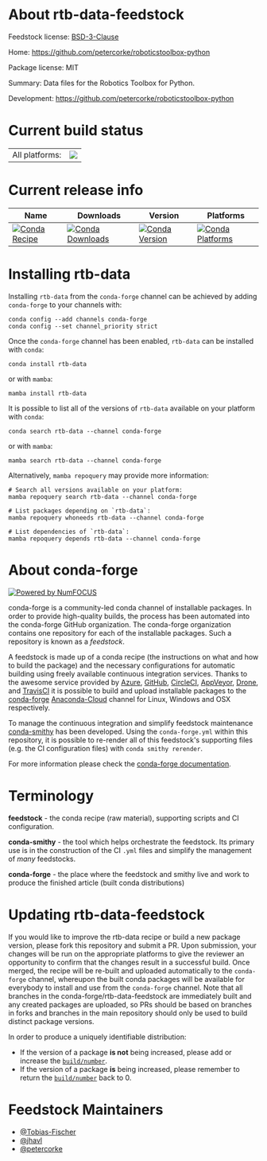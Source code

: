 About rtb-data-feedstock
========================

Feedstock license: [BSD-3-Clause](https://github.com/conda-forge/rtb-data-feedstock/blob/main/LICENSE.txt)

Home: https://github.com/petercorke/roboticstoolbox-python

Package license: MIT

Summary: Data files for the Robotics Toolbox for Python.

Development: https://github.com/petercorke/roboticstoolbox-python

Current build status
====================


<table><tr><td>All platforms:</td>
    <td>
      <a href="https://dev.azure.com/conda-forge/feedstock-builds/_build/latest?definitionId=12183&branchName=main">
        <img src="https://dev.azure.com/conda-forge/feedstock-builds/_apis/build/status/rtb-data-feedstock?branchName=main">
      </a>
    </td>
  </tr>
</table>

Current release info
====================

| Name | Downloads | Version | Platforms |
| --- | --- | --- | --- |
| [![Conda Recipe](https://img.shields.io/badge/recipe-rtb--data-green.svg)](https://anaconda.org/conda-forge/rtb-data) | [![Conda Downloads](https://img.shields.io/conda/dn/conda-forge/rtb-data.svg)](https://anaconda.org/conda-forge/rtb-data) | [![Conda Version](https://img.shields.io/conda/vn/conda-forge/rtb-data.svg)](https://anaconda.org/conda-forge/rtb-data) | [![Conda Platforms](https://img.shields.io/conda/pn/conda-forge/rtb-data.svg)](https://anaconda.org/conda-forge/rtb-data) |

Installing rtb-data
===================

Installing `rtb-data` from the `conda-forge` channel can be achieved by adding `conda-forge` to your channels with:

```
conda config --add channels conda-forge
conda config --set channel_priority strict
```

Once the `conda-forge` channel has been enabled, `rtb-data` can be installed with `conda`:

```
conda install rtb-data
```

or with `mamba`:

```
mamba install rtb-data
```

It is possible to list all of the versions of `rtb-data` available on your platform with `conda`:

```
conda search rtb-data --channel conda-forge
```

or with `mamba`:

```
mamba search rtb-data --channel conda-forge
```

Alternatively, `mamba repoquery` may provide more information:

```
# Search all versions available on your platform:
mamba repoquery search rtb-data --channel conda-forge

# List packages depending on `rtb-data`:
mamba repoquery whoneeds rtb-data --channel conda-forge

# List dependencies of `rtb-data`:
mamba repoquery depends rtb-data --channel conda-forge
```


About conda-forge
=================

[![Powered by
NumFOCUS](https://img.shields.io/badge/powered%20by-NumFOCUS-orange.svg?style=flat&colorA=E1523D&colorB=007D8A)](https://numfocus.org)

conda-forge is a community-led conda channel of installable packages.
In order to provide high-quality builds, the process has been automated into the
conda-forge GitHub organization. The conda-forge organization contains one repository
for each of the installable packages. Such a repository is known as a *feedstock*.

A feedstock is made up of a conda recipe (the instructions on what and how to build
the package) and the necessary configurations for automatic building using freely
available continuous integration services. Thanks to the awesome service provided by
[Azure](https://azure.microsoft.com/en-us/services/devops/), [GitHub](https://github.com/),
[CircleCI](https://circleci.com/), [AppVeyor](https://www.appveyor.com/),
[Drone](https://cloud.drone.io/welcome), and [TravisCI](https://travis-ci.com/)
it is possible to build and upload installable packages to the
[conda-forge](https://anaconda.org/conda-forge) [Anaconda-Cloud](https://anaconda.org/)
channel for Linux, Windows and OSX respectively.

To manage the continuous integration and simplify feedstock maintenance
[conda-smithy](https://github.com/conda-forge/conda-smithy) has been developed.
Using the ``conda-forge.yml`` within this repository, it is possible to re-render all of
this feedstock's supporting files (e.g. the CI configuration files) with ``conda smithy rerender``.

For more information please check the [conda-forge documentation](https://conda-forge.org/docs/).

Terminology
===========

**feedstock** - the conda recipe (raw material), supporting scripts and CI configuration.

**conda-smithy** - the tool which helps orchestrate the feedstock.
                   Its primary use is in the construction of the CI ``.yml`` files
                   and simplify the management of *many* feedstocks.

**conda-forge** - the place where the feedstock and smithy live and work to
                  produce the finished article (built conda distributions)


Updating rtb-data-feedstock
===========================

If you would like to improve the rtb-data recipe or build a new
package version, please fork this repository and submit a PR. Upon submission,
your changes will be run on the appropriate platforms to give the reviewer an
opportunity to confirm that the changes result in a successful build. Once
merged, the recipe will be re-built and uploaded automatically to the
`conda-forge` channel, whereupon the built conda packages will be available for
everybody to install and use from the `conda-forge` channel.
Note that all branches in the conda-forge/rtb-data-feedstock are
immediately built and any created packages are uploaded, so PRs should be based
on branches in forks and branches in the main repository should only be used to
build distinct package versions.

In order to produce a uniquely identifiable distribution:
 * If the version of a package **is not** being increased, please add or increase
   the [``build/number``](https://docs.conda.io/projects/conda-build/en/latest/resources/define-metadata.html#build-number-and-string).
 * If the version of a package **is** being increased, please remember to return
   the [``build/number``](https://docs.conda.io/projects/conda-build/en/latest/resources/define-metadata.html#build-number-and-string)
   back to 0.

Feedstock Maintainers
=====================

* [@Tobias-Fischer](https://github.com/Tobias-Fischer/)
* [@jhavl](https://github.com/jhavl/)
* [@petercorke](https://github.com/petercorke/)

